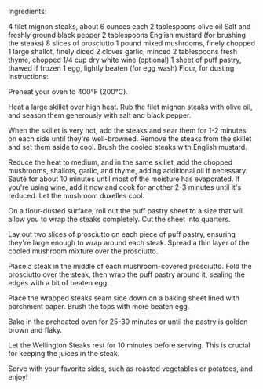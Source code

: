 Ingredients:

4 filet mignon steaks, about 6 ounces each
2 tablespoons olive oil
Salt and freshly ground black pepper
2 tablespoons English mustard (for brushing the steaks)
8 slices of prosciutto
1 pound mixed mushrooms, finely chopped
1 large shallot, finely diced
2 cloves garlic, minced
2 tablespoons fresh thyme, chopped
1/4 cup dry white wine (optional)
1 sheet of puff pastry, thawed if frozen
1 egg, lightly beaten (for egg wash)
Flour, for dusting
Instructions:

Preheat your oven to 400°F (200°C).

Heat a large skillet over high heat. Rub the filet mignon steaks with olive oil, and season them generously with salt and black pepper.

When the skillet is very hot, add the steaks and sear them for 1-2 minutes on each side until they're well-browned. Remove the steaks from the skillet and set them aside to cool. Brush the cooled steaks with English mustard.

Reduce the heat to medium, and in the same skillet, add the chopped mushrooms, shallots, garlic, and thyme, adding additional oil if necessary. Sauté for about 10 minutes until most of the moisture has evaporated. If you're using wine, add it now and cook for another 2-3 minutes until it's reduced. Let the mushroom duxelles cool.

On a flour-dusted surface, roll out the puff pastry sheet to a size that will allow you to wrap the steaks completely. Cut the sheet into quarters.

Lay out two slices of prosciutto on each piece of puff pastry, ensuring they're large enough to wrap around each steak. Spread a thin layer of the cooled mushroom mixture over the prosciutto.

Place a steak in the middle of each mushroom-covered prosciutto. Fold the prosciutto over the steak, then wrap the puff pastry around it, sealing the edges with a bit of beaten egg.

Place the wrapped steaks seam side down on a baking sheet lined with parchment paper. Brush the tops with more beaten egg.

Bake in the preheated oven for 25-30 minutes or until the pastry is golden brown and flaky.

Let the Wellington Steaks rest for 10 minutes before serving. This is crucial for keeping the juices in the steak.

Serve with your favorite sides, such as roasted vegetables or potatoes, and enjoy!
